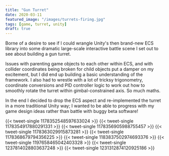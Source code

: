```yaml
---
title: "Gun Turret"
date: 2020-03-11
featured_image: "/images/turrets-firing.jpg"
tags: [game, turret, unity]
draft: true
---
```

Borne of a desire to see if I could wrangle Unity's then brand-new ECS library into some dramatic large-scale interactive battle scene I set out to see about building a gun turret.
<!--more-->
Issues with parenting game objects to each other within ECS, and with collider coordinates being broken for child objects put a damper on my excitement, but I did end up building a basic understanding of the framework. I also had to wrestle with a lot of tricksy trigonometry, coordinate conversions and PID controller logic to work out how to smoothly rotate the turret within gimbal-constrained axis. So much maths.

In the end I decided to drop the ECS aspect and re-implemented the turret in a more traditional Unity way; I wanted to be able to progress with my game design ideas rather than battle with buggy beta software!

{{< tweet-single 1178352548597633024 >}}
{{< tweet-single 1178354917880291331 >}}
{{< tweet-single 1178356905988755457 >}}
{{< tweet-single 1178363029915873281 >}}
{{< tweet-single 1178368679794356225 >}}
{{< tweet-single 1183837502974693376 >}}
{{< tweet-single 1197658465042403328 >}}
{{< tweet-single 1237814028803637248 >}}
{{< tweet-single 1231312874120925186 >}}

